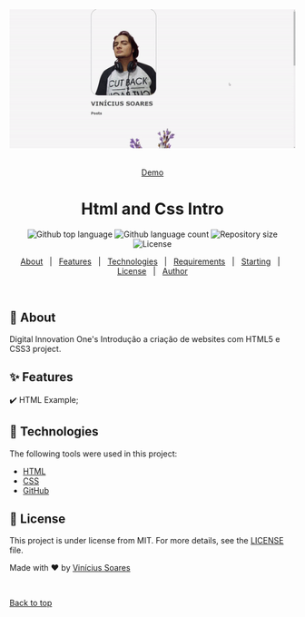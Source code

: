 <div align="center" id="top">
  <img src="./github/app.gif" alt="Html and Css Intro's gif exhibiting functionalities" />
  &#xa0;

  <a href="https://htmlcssintro.netlify.app">Demo</a> 
</div>

<h1 align="center">Html and Css Intro</h1>

<p align="center">
  <img alt="Github top language" src="https://img.shields.io/github/languages/top/viniciussoaresti/htmlintro?color=56BEB8">

  <img alt="Github language count" src="https://img.shields.io/github/languages/count/viniciussoaresti/htmlintro?color=56BEB8">

  <img alt="Repository size" src="https://img.shields.io/github/repo-size/viniciussoaresti/htmlintro?color=56BEB8">

  <img alt="License" src="https://img.shields.io/github/license/viniciussoaresti/htmlintro?color=56BEB8">

  <!-- <img alt="Github issues" src="https://img.shields.io/github/issues/viniciussoaresti/htmlintro?color=56BEB8" /> -->

  <!-- <img alt="Github forks" src="https://img.shields.io/github/forks/viniciussoaresti/htmlintro?color=56BEB8" /> -->

  <!-- <img alt="Github stars" src="https://img.shields.io/github/stars/viniciussoaresti/htmlintro?color=56BEB8" /> -->
</p>

<!-- Status -->

<!-- <h4 align="center"> 
	🚧  HtmlIntro 🚀 Under construction...  🚧
</h4> 

<hr> -->

<p align="center">
  <a href="#dart-about">About</a> &#xa0; | &#xa0; 
  <a href="#sparkles-features">Features</a> &#xa0; | &#xa0;
  <a href="#rocket-technologies">Technologies</a> &#xa0; | &#xa0;
  <a href="#white_check_mark-requirements">Requirements</a> &#xa0; | &#xa0;
  <a href="#checkered_flag-starting">Starting</a> &#xa0; | &#xa0;
  <a href="#memo-license">License</a> &#xa0; | &#xa0;
  <a href="https://github.com/viniciussoaresti" target="_blank">Author</a>
</p>

<br>

## :dart: About ##

Digital Innovation One's Introdução a criação de websites com HTML5 e CSS3 project.

## :sparkles: Features ##

:heavy_check_mark: HTML Example;

## :rocket: Technologies ##

The following tools were used in this project:

- [HTML](https://developer.mozilla.org/pt-BR/docs/Web/HTML)
- [CSS](https://developer.mozilla.org/pt-BR/docs/Web/CSS)
- [GitHub](https://github.com/)

## :memo: License ##

This project is under license from MIT. For more details, see the [LICENSE](LICENSE.md) file.


Made with :heart: by <a href="https://github.com/viniciussoaresti" target="_blank">Vinícius Soares</a>

&#xa0;

<a href="#top">Back to top</a>

